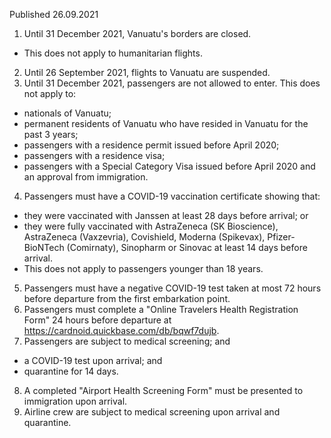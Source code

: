 Published 26.09.2021
1. Until 31 December 2021, Vanuatu's borders are closed.
- This does not apply to humanitarian flights.
2. Until 26 September 2021, flights to Vanuatu are suspended.
3. Until 31 December 2021, passengers are not allowed to enter.
This does not apply to:
- nationals of Vanuatu;
- permanent residents of Vanuatu who have resided in Vanuatu for the past 3 years;
- passengers with a residence permit issued before April 2020;
- passengers with a residence visa;
- passengers with a Special Category Visa issued before April 2020 and an approval from immigration.
4. Passengers must have a COVID-19 vaccination certificate showing that:
- they were vaccinated with Janssen at least 28 days before arrival; or
- they were fully vaccinated with AstraZeneca (SK Bioscience), AstraZeneca (Vaxzevria), Covishield, Moderna (Spikevax), Pfizer-BioNTech (Comirnaty), Sinopharm or Sinovac at least 14 days before arrival.
- This does not apply to passengers younger than 18 years.
5. Passengers must have a negative COVID-19 test taken at most 72 hours before departure from the first embarkation point.
6. Passengers must complete a "Online Travelers Health Registration Form" 24 hours before departure at <a target="_blank" href="https://cardnoid.quickbase.com/db/bqwf7dujb">https://cardnoid.quickbase.com/db/bqwf7dujb</a>.
7. Passengers are subject to medical screening; and
- a COVID-19 test upon arrival; and
- quarantine for 14 days.
8. A completed "Airport Health Screening Form" must be presented to immigration upon arrival.
9. Airline crew are subject to medical screening upon arrival and quarantine.